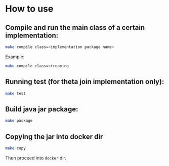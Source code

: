 # How to use

## Compile and run the main class of a certain implementation:
```bash
make compile class=<implementation package name>
```
Example:
```bash
make compile class=streaming
```

## Running test (for theta join implementation only):
```bash
make test
```

## Build java jar package:
```bash
make package
```

## Copying the jar into docker dir
```bash
make copy
```
Then proceed into `docker` dir.
